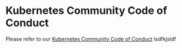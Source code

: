 # Kubernetes Community Code of Conduct

Please refer to our [Kubernetes Community Code of Conduct](https://git.k8s.io/community/code-of-conduct.md)
lsdfkjsldf

